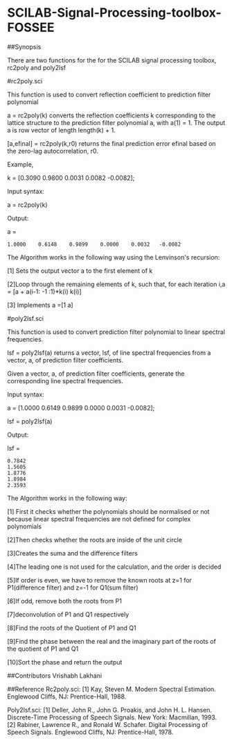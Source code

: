 # SCILAB-Signal-Processing-toolbox-FOSSEE

##Synopsis

There are two functions for the for the SCILAB signal processing toolbox, rc2poly and poly2lsf


#rc2poly.sci

This function is used to convert reflection coefficient to prediction filter polynomial

a = rc2poly(k) converts the reflection coefficients k corresponding to the lattice structure to the prediction filter polynomial a, with a(1) = 1. The output a is row vector of length length(k) + 1.


[a,efinal] = rc2poly(k,r0) returns the final prediction error efinal based on the zero-lag autocorrelation, r0.


Example,

k = [0.3090 0.9800 0.0031 0.0082 -0.0082];

Input syntax:

a = rc2poly(k)

Output:

a =

    1.0000    0.6148    0.9899    0.0000    0.0032   -0.0082
The Algorithm works in the following way using the Lenvinson's recursion:

[1] Sets the output vector a to the first element of k

[2]Loop through the remaining elements of k, such that,
   for each iteration i,a = [a + a(i-1: -1 :1)*k(i) k(i)]
   
   
[3] Implements a =[1 a]





#poly2lsf.sci

This function is used to convert prediction filter polynomial to linear spectral frequencies.

lsf = poly2lsf(a) returns a vector, lsf, of line spectral frequencies from a vector, a, of prediction filter coefficients.


Given a vector, a, of prediction filter coefficients, generate the corresponding line spectral frequencies.

Input syntax:

a = [1.0000  0.6149  0.9899  0.0000  0.0031 -0.0082];

lsf = poly2lsf(a)

Output:

lsf =

    0.7842
    1.5605
    1.8776
    1.8984
    2.3593

The Algorithm works in the following way:

[1] First it checks whether the polynomials should be normalised or not because
    linear spectral frequencies are not defined for complex polynomials
    
[2]Then checks whether the roots are inside of the unit circle

[3]Creates the suma and the difference filters

[4]The leading one is not used for the calculation, and the order is decided

[5]If order is even, we have to remove the known roots at z=1 for P1(difference filter) and z=-1 for Q1(sum filter)

[6]If odd, remove both the roots from P1

[7]deconvolution of P1 and Q1 respectively

[8]Find the roots of the Quotient of P1 and Q1

[9]Find the phase between the real and the imaginary part of the roots of the quotient of P1 and Q1

[10]Sort the phase and return the output





##Contributors
Vrishabh Lakhani

##Reference
Rc2poly.sci: 
[1]  Kay, Steven M. Modern Spectral Estimation. Englewood Cliffs, NJ: Prentice-Hall, 1988.


Poly2lsf.sci:
[1] Deller, John R., John G. Proakis, and John H. L. Hansen. Discrete-Time Processing of Speech Signals. New York: Macmillan, 1993.
[2] Rabiner, Lawrence R., and Ronald W. Schafer. Digital Processing of Speech Signals. Englewood Cliffs, NJ: Prentice-Hall, 1978.


